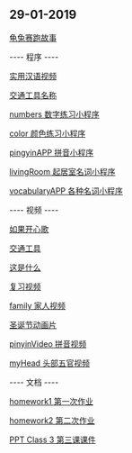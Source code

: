 ## 29-01-2019

[龟兔赛跑故事](https://www.youtube.com/watch?v=VB9nGfKcRyY)


---- 程序 ----

[实用汉语视频](https://www.youtube.com/results?search_query=%E5%AE%9E%E7%94%A8%E6%B1%89%E8%AF%AD)

[交通工具名称](http://www.yes-chinese.com/card/view.html?theme=Transportation)

[numbers 数字练习小程序](http://www.4399.com/flash/65052_2.htm)

[color 颜色练习小程序](https://www.petralingua.com/members/zh/lekcija_boje/index.php)

[pingyinAPP 拼音小程序](http://www.4399.com/flash/112950_3.htm)

[livingRoom 起居室名词小程序](http://www.languageguide.org/mandarin/vocabulary/den/)

[vocabularyAPP 各种名词小程序](http://www.languageguide.org/mandarin/vocabulary/)

---- 视频 ----

[如果开心歌](https://www.youtube.com/watch?v=wAGJVPXaHHk)

[交通工具](https://www.youtube.com/watch?v=9UDdhMYlgW4)

[这是什么](https://www.youtube.com/watch?v=_NSQyG66Osg&index=2&list=PLZ27m2K2W5n52BZVKeQcDJVINEYERsgIn)

[复习视频](https://www.youtube.com/watch?v=N0X_nEWU9rI)

[family 家人视频](https://www.youtube.com/watch?v=uc7qd9xPpDY&list=PLviExGKNfEbnMiUEw7SH_TxxSeNFW9iWs&index=4)

[圣诞节动画片](https://www.youtube.com/watch?v=2crEQx6nv60&list=PLZ27m2K2W5n4gti-bGuKB7XGOWsZ1PoNL&index=2)

[pinyinVideo 拼音视频](https://www.youtube.com/watch?v=b6h4p5GbAXw&list=PLr5LXsaS25pNgGZIJEi1LdkCkrjq_o2nB&index=2)

[myHead 头部五官视频](https://www.youtube.com/watch?v=EEU8X1QtkR8)

---- 文档 ----

[homework1 第一次作业](./resources/Homework1.pdf)

[homework2 第二次作业](./resources/Homework2.pdf)

[PPT Class 3 第三课课件](./resources/第三课.pdf)
